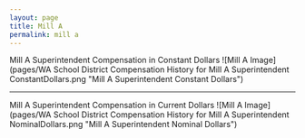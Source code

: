 ```yaml
---
layout: page
title: Mill A
permalink: mill a
---
```



Mill A Superintendent Compensation in Constant Dollars
![Mill A Image](pages/WA School District Compensation History for Mill A Superintendent ConstantDollars.png "Mill A Superintendent Constant Dollars")
___

Mill A Superintendent Compensation in Current Dollars
![Mill A Image](pages/WA School District Compensation History for Mill A Superintendent NominalDollars.png "Mill A Superintendent Nominal Dollars")